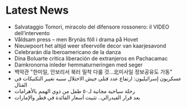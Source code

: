 # Latest News
-  Salvataggio Tomori, miracolo del difensore rossonero: il VIDEO dell’intervento
-  Våldsam press – men Brynäs föll i drama på Hovet
-  Nieuwpoort het altijd weer sfeervolle decor van kaarjesavond
-  Celebrarán día Iberoamericano de la danza
-  Dina Boluarte critica liberación de extranjeros en Pachacamac
-  Damkronorna inleder hemmaturneringen med seger
-  백악관 "한미일, 안보리서 북러 밀착 다룰 것...北미사일 정보공유도 가동"
-  عسكريون إسرائيليون: ارتفاع عدد قتلى جيش الاحتلال سببه تغيير التكتيكات في القتال
-  رحلة سياحية مجانية لـ٥٠ طفل من ذوي الهمم بالأهرامات
-  بعد قرار الفيدرالي.. تثبيت أسعار الفائدة في قطر والإمارات
